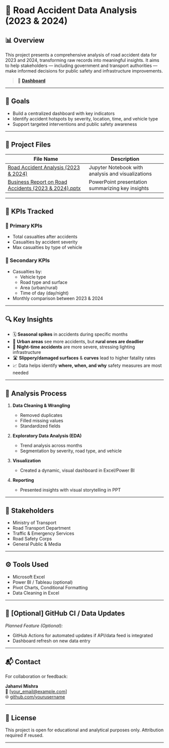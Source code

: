 # 🚧 Road Accident Data Analysis (2023 & 2024)



## 📊 Overview

This project presents a comprehensive analysis of road accident data for 2023 and 2024, transforming raw records into meaningful insights. It aims to help stakeholders — including government and transport authorities — make informed decisions for public safety and infrastructure improvements.

> 🔗 **[Dashboard](https://github.com/Jahanvi06092004/Road-Accident-Analysis-2023-2024-/blob/main/Dashboard%20image.png)**  
> 

---

## 🎯 Goals

- Build a centralized dashboard with key indicators
- Identify accident hotspots by severity, location, time, and vehicle type
- Support targeted interventions and public safety awareness

---

## 📂 Project Files

| File Name | Description |
|-----------|-------------|
| [Road Accident Analysis (2023 & 2024)](https://github.com/Jahanvi06092004/Road-Accident-Analysis-2023-2024-/blob/main/Road%20Accident%20Analysis%20(2023%20%26%202024)) | Jupyter Notebook with analysis and visualizations |
| [Business Report on Road Accidents (2023 & 2024).pptx](https://github.com/Jahanvi06092004/Road-Accident-Analysis-2023-2024-/blob/main/Business%20Report%20on%20Road%20Accidents%20(2023%20%26%202024).pptx) | PowerPoint presentation summarizing key insights |


---

## 📌 KPIs Tracked

### 🔹 Primary KPIs
- Total casualties after accidents
- Casualties by accident severity
- Max casualties by type of vehicle

### 🔸 Secondary KPIs
- Casualties by:
  - Vehicle type
  - Road type and surface
  - Area (urban/rural)
  - Time of day (day/night)
- Monthly comparison between 2023 & 2024

---

## 🔍 Key Insights

- 🗓️ **Seasonal spikes** in accidents during specific months
- 🌆 **Urban areas** see more accidents, but **rural ones are deadlier**
- 🌙 **Night-time accidents** are more severe, stressing lighting infrastructure
- 🛣️ **Slippery/damaged surfaces** & **curves** lead to higher fatality rates
- 📈 Data helps identify **where, when, and why** safety measures are most needed

---

## 🧠 Analysis Process

1. **Data Cleaning & Wrangling**
   - Removed duplicates
   - Filled missing values
   - Standardized fields

2. **Exploratory Data Analysis (EDA)**
   - Trend analysis across months
   - Segmentation by severity, road type, and vehicle

3. **Visualization**
   - Created a dynamic, visual dashboard in Excel/Power BI

4. **Reporting**
   - Presented insights with visual storytelling in PPT

---

## 👥 Stakeholders

- Ministry of Transport  
- Road Transport Department  
- Traffic & Emergency Services  
- Road Safety Corps  
- General Public & Media  

---

## ⚙️ Tools Used

- Microsoft Excel  
- Power BI / Tableau (optional)  
- Pivot Charts, Conditional Formatting  
- Data Cleaning in Excel

---

## 🧪 [Optional] GitHub CI / Data Updates

*Planned Feature (Optional):*

- GitHub Actions for automated updates if API/data feed is integrated
- Dashboard refresh on new data entry

---

## 📬 Contact

For collaboration or feedback:

**Jahanvi Mishra**  
📧 [your_email@example.com]  
🌐 [github.com/yourusername](https://github.com/yourusername)

---

## 📌 License

This project is open for educational and analytical purposes only. Attribution required if reused.

---


